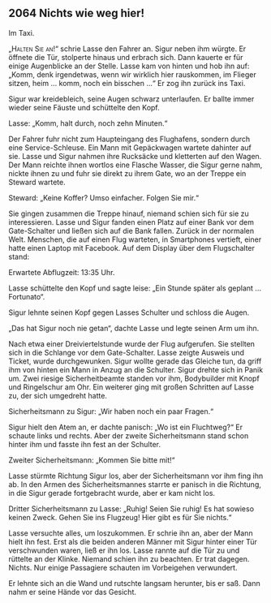 ## **2064** Nichts wie weg hier!

Im Taxi.

<span style="font-variant:small-caps;">„Halten Sie an!“</span> schrie Lasse den Fahrer an.
Sigur neben ihm würgte.
Er öffnete die Tür, stolperte hinaus und erbrach sich.
Dann kauerte er für einige Augenblicke an der Stelle.
Lasse kam von hinten und hob ihn auf: „Komm, denk irgendetwas, wenn wir wirklich hier rauskommen, im Flieger sitzen, heim ... komm, noch ein bisschen ...“
Er zog ihn zurück ins Taxi.

Sigur war kreidebleich, seine Augen schwarz unterlaufen.
Er ballte immer wieder seine Fäuste und schüttelte den Kopf.

Lasse: „Komm, halt durch, noch zehn Minuten.“

Der Fahrer fuhr nicht zum Haupteingang des Flughafens, sondern durch eine Service-Schleuse.
Ein Mann mit Gepäckwagen wartete dahinter auf sie.
Lasse und Sigur nahmen ihre Rucksäcke und kletterten auf den Wagen.
Der Mann reichte ihnen wortlos eine Flasche Wasser, die Sigur gerne nahm, nickte ihnen zu und fuhr sie direkt zu ihrem Gate, wo an der Treppe ein Steward wartete.

Steward: „Keine Koffer?
Umso einfacher.
Folgen Sie mir.“

Sie gingen zusammen die Treppe hinauf, niemand schien sich für sie zu interessieren.
Lasse und Sigur fanden einen Platz auf einer Bank vor dem Gate-Schalter und ließen sich auf die Bank fallen.
Zurück in der normalen Welt.
Menschen, die auf einen Flug warteten, in Smartphones vertieft, einer hatte einen Laptop mit Facebook.
Auf dem Display über dem Flugschalter stand: 

Erwartete Abflugzeit: 13:35 Uhr.

Lasse schüttelte den Kopf und sagte leise: „Ein Stunde später als geplant ... Fortunato“.

Sigur lehnte seinen Kopf gegen Lasses Schulter und schloss die Augen.

„Das hat Sigur noch nie getan“, dachte Lasse und legte seinen Arm um ihn.

Nach etwa einer Dreiviertelstunde wurde der Flug aufgerufen.
Sie stellten sich in die Schlange vor dem Gate-Schalter.
Lasse zeigte Ausweis und Ticket, wurde durchgewunken.
Sigur wollte gerade das Gleiche tun, da griff ihm von hinten ein Mann in Anzug an die Schulter.
Sigur drehte sich in Panik um.
Zwei riesige Sicherheitbeamte standen vor ihm, Bodybuilder mit Knopf und Ringelschur am Ohr.
Ein weiterer ging mit großen Schritten auf Lasse zu, der sich umgedreht hatte.

Sicherheitsmann zu Sigur: „Wir haben noch ein paar Fragen.“

Sigur hielt den Atem an, er dachte panisch: „Wo ist ein Fluchtweg?“
Er schaute links und rechts.
Aber der zweite Sicherheitsmann stand schon hinter ihm und fasste ihn fest an der Schulter.

Zweiter Sicherheitsmann: „Kommen Sie bitte mit!“

Lasse stürmte Richtung Sigur los, aber der Sicherheitsmann vor ihm fing ihn ab.
In den Armen des Sicherheitsmannes starrte er panisch in die Richtung, in die Sigur gerade fortgebracht wurde, aber er kam nicht los.

Dritter Sicherheitsmann zu Lasse: „Ruhig!
Seien Sie ruhig!
Es hat sowieso keinen Zweck.
Gehen Sie ins Flugzeug!
Hier gibt es für Sie nichts.“

Lasse versuchte alles, um loszukommen.
Er schrie ihn an, aber der Mann hielt ihn fest.
Erst als die beiden anderen Männer mit Sigur hinter einer Tür verschwunden waren, ließ er ihn los.
Lasse rannte auf die Tür zu und rüttelte an der Klinke.
Niemand schien ihn zu beachten.
Er trat dagegen.
Nichts.
Nur einige Passagiere schauten im Vorbeigehen verwundert.

Er lehnte sich an die Wand und rutschte langsam herunter, bis er saß.
Dann nahm er seine Hände vor das Gesicht.
